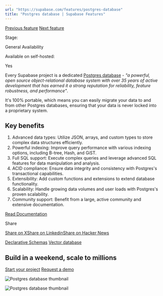 ```yaml
---
url: "https://supabase.com/features/postgres-database"
title: "Postgres database | Supabase Features"
---
```


[Previous feature](https://supabase.com/features/declarative-schemas) [Next feature](https://supabase.com/features/vector-database)

Stage:

General Availability

Available on self-hosted:

Yes

Every Supabase project is a dedicated [Postgres database](https://www.postgresql.org/) \- _"a powerful, open source object-relational database system with over 35 years of active development that has earned it a strong reputation for reliability, feature robustness, and performance"_.

It's 100% portable, which means you can easily migrate your data to and from other Postgres databases, ensuring that your data is never locked into a proprietary system.

## Key benefits

1. Advanced data types: Utilize JSON, arrays, and custom types to store complex data structures efficiently.
2. Powerful indexing: Improve query performance with various indexing options, including B-tree, Hash, and GiST.
3. Full SQL support: Execute complex queries and leverage advanced SQL features for data manipulation and analysis.
4. ACID compliance: Ensure data integrity and consistency with Postgres's transactional capabilities.
5. Extensibility: Add custom functions and extensions to extend database functionality.
6. Scalability: Handle growing data volumes and user loads with Postgres's proven scalability.
7. Community support: Benefit from a large, active community and extensive documentation.

[Read Documentation](https://supabase.com/docs/guides/database/overview)

Share

[Share on X](https://twitter.com/intent/tweet?url=https%3A%2F%2Fsupabase.com%2Ffeatures%2Fpostgres-database&text=Postgres%20database%20%7C%20Supabase%20Features)[Share on Linkedin](https://www.linkedin.com/shareArticle?url=https%3A%2F%2Fsupabase.com%2Ffeatures%2Fpostgres-database&text=Postgres%20database%20%7C%20Supabase%20Features)[Share on Hacker News](https://news.ycombinator.com/submitlink?u=https%3A%2F%2Fsupabase.com%2Ffeatures%2Fpostgres-database&t=Postgres%20database%20%7C%20Supabase%20Features)

[Declarative Schemas](https://supabase.com/features/declarative-schemas) [Vector database](https://supabase.com/features/vector-database)

## Build in a weekend, scale to millions

[Start your project](https://supabase.com/dashboard) [Request a demo](https://supabase.com/contact/sales)

![Postgres database thumbnail](https://supabase.com/_next/image?url=%2Fimages%2Ffeatures%2Fpostgres-database-light.png&w=3840&q=100&dpl=dpl_7FY8EmFQ6G3YqautJ4Fvh1viLnvu)

![Postgres database thumbnail](https://supabase.com/_next/image?url=%2Fimages%2Ffeatures%2Fpostgres-database.png&w=3840&q=100&dpl=dpl_7FY8EmFQ6G3YqautJ4Fvh1viLnvu)